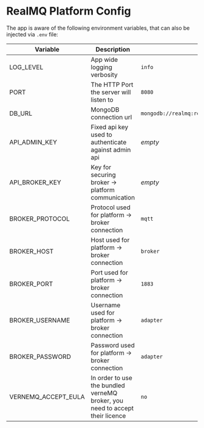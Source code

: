 # RealMQ Platform Config

The app is aware of the following environment variables,
that can also be injected via `.env` file:

| Variable            | Description                                                                  | Default                                         |
|---------------------|------------------------------------------------------------------------------|-------------------------------------------------|
| LOG_LEVEL           | App wide logging verbosity                                                   | `info`                                          |
| PORT                | The HTTP Port the server will listen to                                      | `8080`                                          |
| DB_URL              | MongoDB connection url                                                       | `mongodb://realmq:realmq@database:27017/realmq` |
| API_ADMIN_KEY       | Fixed api key used to authenticate against admin api                         | _empty_                                         |
| API_BROKER_KEY      | Key for securing broker -> platform communication                            | _empty_                                         |
| BROKER_PROTOCOL     | Protocol used for platform -> broker connection                              | `mqtt`                                          |
| BROKER_HOST         | Host used for platform -> broker connection                                  | `broker`                                        |
| BROKER_PORT         | Port used for platform -> broker connection                                  | `1883`                                          |
| BROKER_USERNAME     | Username used for platform -> broker connection                              | `adapter`                                       |
| BROKER_PASSWORD     | Password used for platform -> broker connection                              | `adapter`                                       |
| VERNEMQ_ACCEPT_EULA | In order to use the bundled verneMQ broker, you need to accept their licence | `no`                                            |
